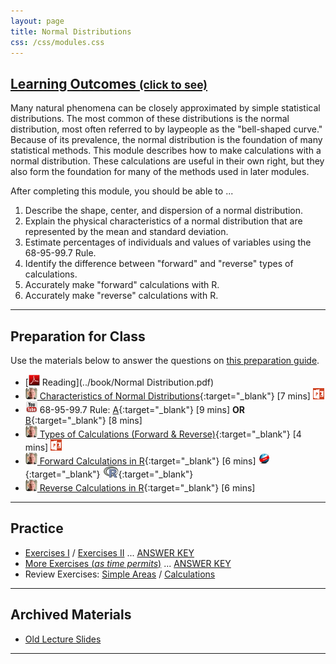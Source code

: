 ```yaml
---
layout: page
title: Normal Distributions
css: /css/modules.css
---
```


<div class="panel-group-ILOs">
  <div class="panel panel-default">
    <div class="panel-heading">
      <h2 class="panel-title">
        <a data-toggle="collapse" href="#ILOs">Learning Outcomes <small>(click to see)</small></a>
      </h2>
    </div>
    <div id="ILOs" class="panel-collapse collapse">
      <div class="panel-body">
Many natural phenomena can be closely approximated by simple statistical distributions.  The most common of these distributions is the normal distribution, most often referred to by laypeople as the "bell-shaped curve."  Because of its prevalence, the normal distribution is the foundation of many statistical methods.  This module describes how to make calculations with a normal distribution.  These calculations are useful in their own right, but they also form the foundation for many of the methods used in later modules.

<p>After completing this module, you should be able to ...</p>

<ol>
  <li>Describe the shape, center, and dispersion of a normal distribution.</li>
  <li>Explain the physical characteristics of a normal distribution that are represented by the mean and standard deviation.</li>
  <li>Estimate percentages of individuals and values of variables using the 68-95-99.7 Rule.</li>
  <li>Identify the difference between "forward" and "reverse" types of calculations.</li>
  <li>Accurately make "forward" calculations with R.</li>
  <li>Accurately make "reverse" calculations with R.</li>
</ol>
      </div>
    </div>
  </div>
</div>

----

## Preparation for Class

Use the materials below to answer the questions on [this preparation guide](NormalDist_Prep).

* [![PDF](../img/pdf.png) Reading](../book/Normal Distribution.pdf)
* [![Vimeo](../img/dhovid.png) Characteristics of Normal Distributions](https://vimeo.com/user45324800/normcharacteristics){:target="_blank"} [7 mins]  [![PowerPoint](../img/ppt.png)](PPT/NormalDist_PPT.pptx)
* ![YouTube Link](../img/youtube.png) 68-95-99.7 Rule: [A](https://www.youtube.com/watch?v=PJPXFOK8F8E){:target="_blank"} [9 mins] **OR** [B](https://www.youtube.com/watch?v=cgxPcdPbujI){:target="_blank"} [8 mins]
* [![Vimeo](../img/dhovid.png) Types of Calculations (Forward & Reverse)](https://vimeo.com/user45324800/normcalctypes){:target="_blank"} [4 mins]  [![PowerPoint](../img/ppt.png)](PPT/NormalDist_PPT2.pptx)
* [![Vimeo](../img/dhovid.png) Forward Calculations in R](https://vimeo.com/user45324800/normdist-forward){:target="_blank"} [6 mins] [![Web](../img/web.png)](HO/NormalDist_RHO.html){:target="_blank"} [![R](../img/Rlogo.png)](HO/NormalDist_RHO.R){:target="_blank"}
* [![Vimeo](../img/dhovid.png) Reverse Calculations in R](https://vimeo.com/user45324800/normdist-reverse){:target="_blank"} [6 mins]

----

## Practice

* [Exercises I](CE/NormalDist_CE1) / [Exercises II](CE/NormalDist_CE2) ... [ANSWER KEY](CE/KEY_NormalDist_CE1)
* [More Exercises (*as time permits*)](CE/NormalDist_CE3) ... [ANSWER KEY](CE/KEY_NormalDist_CE2)
* Review Exercises: [Simple Areas](RE/NormalDist_RevEx_Simple) / [Calculations](RE/NormalDist_RevEx_Calc)

----

## Archived Materials

* [Old Lecture Slides](PPT/NormalDist_PPT_old.pptx)

----
